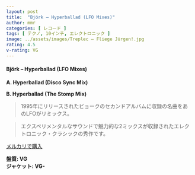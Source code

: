 ```yaml
---
layout: post
title:  "Björk – Hyperballad (LFO Mixes)"
author: mmr
categories: [ レコード ]
tags: [ テクノ, 10インチ, エレクトロニック ]
image: ../assets/images/Treplec – Fliege Jürgen!.jpg
rating: 4.5
v-rating: VG
---
```


#### Björk – Hyperballad (LFO Mixes)

**A. Hyperballad (Disco Sync Mix)**

**B. Hyperballad (The Stomp Mix)**

> 1995年にリリースされたビョークのセカンドアルバムに収録の名曲をあのLFOがリミックス。

> エクスペリメンタルなサウンドで魅力的な2ミックスが収録されたエレクトロニック・クラシックの秀作です。



[メルカリで購入](https://jp.mercari.com/item/m51141432858)


<div class="mt-4 mb-4 d-flex align-items-center">
<strong class="mr-1">盤質: VG</strong>
</div>
<div class="mt-4 mb-4 d-flex align-items-center">
<strong class="mr-1">ジャケット: VG-</strong>
</div>
